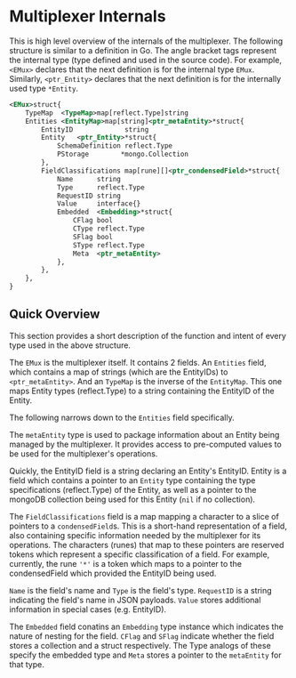 # Multiplexer Internals

This is high level overview of the internals of the multiplexer.
The following structure is similar to a definition in Go. The angle
bracket tags represent the internal type (type defined and used in
the source code). For example, `<EMux>` declares that the next 
definition is for the internal type `EMux`. Similarly, `<ptr_Entity>`
declares that the next definition is for the internally used type
`*Entity`.


```xml
<EMux>struct{
    TypeMap  <TypeMap>map[reflect.Type]string
	Entities <EntityMap>map[string]<ptr_metaEntity>*struct{
		EntityID             string
		Entity   <ptr_Entity>*struct{
			SchemaDefinition reflect.Type
			PStorage        *mongo.Collection
		},
		FieldClassifications map[rune][]<ptr_condensedField>*struct{
			Name      string
			Type      reflect.Type
			RequestID string
			Value     interface{}
			Embedded  <Embedding>*struct{
				CFlag bool
				CType reflect.Type
				SFlag bool
				SType reflect.Type
				Meta  <ptr_metaEntity>
			},
		},	
	},
}
```

## Quick Overview

This section provides a short description of the function and intent of
every type used in the above structure.

The `EMux` is the multiplexer itself. It contains 2 fields. An `Entities` 
field, which contains a map of strings (which are the EntityIDs) to 
`<ptr_metaEntity>`. And an `TypeMap` is the inverse of the `EntityMap`. This 
one maps Entity types (reflect.Type) to a string containing the EntityID of 
the Entity.

The following narrows down to the `Entities` field specifically.

The `metaEntity` type is used to package information about an Entity being
managed by the multiplexer. It provides access to pre-computed values to be
used for the multiplexer's operations. 

Quickly, the EntityID field is a string declaring an Entity's EntityID. Entity 
is a field which contains a pointer to an `Entity` type containing the type
specifications (reflect.Type) of the Entity, as well as a pointer to the 
mongoDB collection being used for this Entity (`nil` if no collection).

The `FieldClassifications` field is a map mapping a character to a slice of 
pointers to a `condensedField`s. This is a short-hand representation of a 
field, also containing specific information needed by the multiplexer for its 
operations. The characters (runes) that map to these pointers are reserved 
tokens which represent a specific classification of a field. For example, 
currently, the rune `'*'` is a token which maps to a pointer to the
condensedField which provided the EntityID being used.  

`Name` is the field's name and `Type` is the field's type. `RequestID` is a
string indicating the field's name in JSON payloads. `Value` stores additional
information in special cases (e.g. EntityID).

The `Embedded` field conatins an `Embedding` type instance which indicates the
nature of nesting for the field. `CFlag` and `SFlag` indicate whether the field
stores a collection and a struct respectively. The Type analogs of these
specify the embedded type and `Meta` stores a pointer to the `metaEntity` for
that type.
